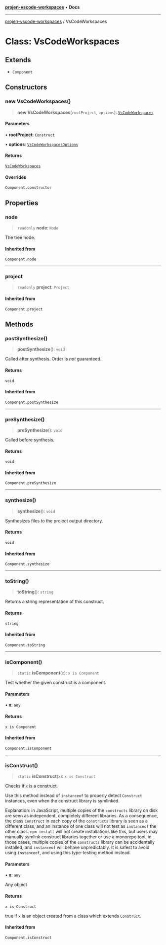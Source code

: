 [**projen-vscode-workspaces**](../README.md) • **Docs**

***

[projen-vscode-workspaces](../globals.md) / VsCodeWorkspaces

# Class: VsCodeWorkspaces

## Extends

- `Component`

## Constructors

### new VsCodeWorkspaces()

> **new VsCodeWorkspaces**(`rootProject`, `options`): [`VsCodeWorkspaces`](VsCodeWorkspaces.md)

#### Parameters

• **rootProject**: `Construct`

• **options**: [`VsCodeWorkspacesOptions`](../interfaces/VsCodeWorkspacesOptions.md)

#### Returns

[`VsCodeWorkspaces`](VsCodeWorkspaces.md)

#### Overrides

`Component.constructor`

## Properties

### node

> `readonly` **node**: `Node`

The tree node.

#### Inherited from

`Component.node`

***

### project

> `readonly` **project**: `Project`

#### Inherited from

`Component.project`

## Methods

### postSynthesize()

> **postSynthesize**(): `void`

Called after synthesis. Order is *not* guaranteed.

#### Returns

`void`

#### Inherited from

`Component.postSynthesize`

***

### preSynthesize()

> **preSynthesize**(): `void`

Called before synthesis.

#### Returns

`void`

#### Inherited from

`Component.preSynthesize`

***

### synthesize()

> **synthesize**(): `void`

Synthesizes files to the project output directory.

#### Returns

`void`

#### Inherited from

`Component.synthesize`

***

### toString()

> **toString**(): `string`

Returns a string representation of this construct.

#### Returns

`string`

#### Inherited from

`Component.toString`

***

### isComponent()

> `static` **isComponent**(`x`): `x is Component`

Test whether the given construct is a component.

#### Parameters

• **x**: `any`

#### Returns

`x is Component`

#### Inherited from

`Component.isComponent`

***

### isConstruct()

> `static` **isConstruct**(`x`): `x is Construct`

Checks if `x` is a construct.

Use this method instead of `instanceof` to properly detect `Construct`
instances, even when the construct library is symlinked.

Explanation: in JavaScript, multiple copies of the `constructs` library on
disk are seen as independent, completely different libraries. As a
consequence, the class `Construct` in each copy of the `constructs` library
is seen as a different class, and an instance of one class will not test as
`instanceof` the other class. `npm install` will not create installations
like this, but users may manually symlink construct libraries together or
use a monorepo tool: in those cases, multiple copies of the `constructs`
library can be accidentally installed, and `instanceof` will behave
unpredictably. It is safest to avoid using `instanceof`, and using
this type-testing method instead.

#### Parameters

• **x**: `any`

Any object

#### Returns

`x is Construct`

true if `x` is an object created from a class which extends `Construct`.

#### Inherited from

`Component.isConstruct`

